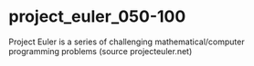 # project_euler_050-100
Project Euler is a series of challenging mathematical/computer programming problems (source projecteuler.net)
